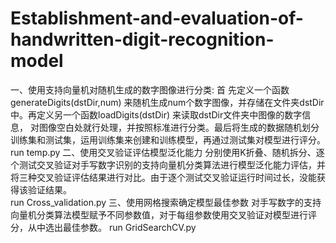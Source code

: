 # Establishment-and-evaluation-of-handwritten-digit-recognition-model
一、使用支持向量机对随机生成的数字图像进行分类:
首  先定义一个函数 generateDigits(dstDir,num) 来随机生成num个数字图像，并存储在文件夹dstDir中。再定义另一个函数loadDigits(dstDir) 来读取dstDir文件夹中图像的数字信息，
对图像空白处就行处理，并按照标准进行分类。最后将生成的数据随机划分训练集和测试集，运用训练集来创建和训练模型，再通过测试集对模型进行评分。
run temp.py
二、使用交叉验证评估模型泛化能力
分别使用K折叠、随机拆分、逐个测试交叉验证对手写数字识别的支持向量机分类算法进行模型泛化能力评估，并将三种交叉验证评估结果进行对比。由于逐个测试交叉验证运行时间过长，没能获得该验证结果。  
run Cross_validation.py
三、使用网格搜索确定模型最佳参数
对手写数字的支持向量机分类算法模型赋予不同参数值，对于每组参数使用交叉验证对模型进行评分，从中选出最佳参数。
run GridSearchCV.py
